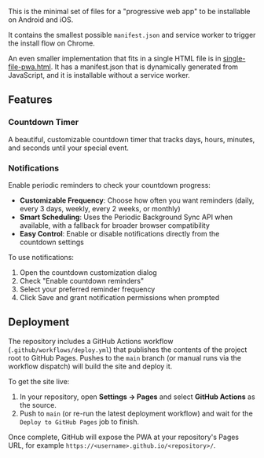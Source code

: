 This is the minimal set of files for a "progressive web app" to be installable on Android and iOS.

It contains the smallest possible `manifest.json` and service worker to trigger the install flow on Chrome.

An even smaller implementation that fits in a single HTML file is in [single-file-pwa.html](./single-file-pwa.html). It has a manifest.json that is dynamically generated from JavaScript, and it is installable without a service worker.

## Features

### Countdown Timer
A beautiful, customizable countdown timer that tracks days, hours, minutes, and seconds until your special event.

### Notifications
Enable periodic reminders to check your countdown progress:
- **Customizable Frequency**: Choose how often you want reminders (daily, every 3 days, weekly, every 2 weeks, or monthly)
- **Smart Scheduling**: Uses the Periodic Background Sync API when available, with a fallback for broader browser compatibility
- **Easy Control**: Enable or disable notifications directly from the countdown settings

To use notifications:
1. Open the countdown customization dialog
2. Check "Enable countdown reminders"
3. Select your preferred reminder frequency
4. Click Save and grant notification permissions when prompted

## Deployment

The repository includes a GitHub Actions workflow (`.github/workflows/deploy.yml`) that publishes the contents of the project root to GitHub Pages. Pushes to the `main` branch (or manual runs via the workflow dispatch) will build the site and deploy it.

To get the site live:
1. In your repository, open **Settings → Pages** and select **GitHub Actions** as the source.
2. Push to `main` (or re-run the latest deployment workflow) and wait for the `Deploy to GitHub Pages` job to finish.

Once complete, GitHub will expose the PWA at your repository's Pages URL, for example `https://<username>.github.io/<repository>/`.
